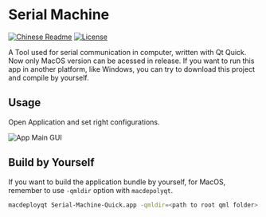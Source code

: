 # Serial Machine

[![Chinese Readme](https://img.shields.io/badge/Language-Chinese-brightgreen)](./README_zh.md) [![License](https://img.shields.io/badge/License-GPLv3-yellowgreen)](./LICENSE)

A Tool used for serial communication in computer, written with Qt Quick. Now only MacOS version can be acessed in release. If you want to run this app in another platform, like Windows, you can try to download this project and compile by yourself.

## Usage

Open Application and set right configurations.

![App Main GUI](./res/app_gui.png)

## Build by Yourself

If you want to build the application bundle by yourself, for MacOS, remember to use `-qmldir` option with `macdepolyqt`.

``` zsh
macdeployqt Serial-Machine-Quick.app -qmldir=<path to root qml folder> -no-strip -always-overwrite [-dmg]
```
